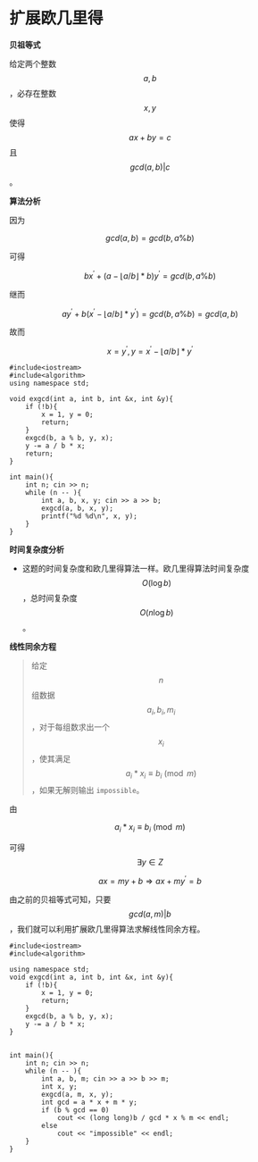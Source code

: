 # 扩展欧几里得

**贝祖等式**

给定两个整数 $$a,b$$，必存在整数 $$x,y$$ 使得 $$ax + by = c$$ 且 $$gcd(a,b)|c$$。

**算法分析**

因为

$$
gcd(a,b) = gcd(b,a\%b)
$$

可得

$$
bx^{'} + (a - \lfloor a / b \rfloor * b)y^{'} = gcd(b, a\%b)
$$

继而

$$
ay^{'} + b(x^{'} - \lfloor a / b \rfloor * y^{'}) = gcd(b,a\%b) = gcd(a,b)
$$

故而

$$
x = y^{'},y = x^{'} - \lfloor a / b \rfloor * y^{'}
$$

```
#include<iostream>
#include<algorithm>
using namespace std;

void exgcd(int a, int b, int &x, int &y){
    if (!b){
        x = 1, y = 0;
        return;
    }
    exgcd(b, a % b, y, x);
    y -= a / b * x;
    return;
}

int main(){
    int n; cin >> n;
    while (n -- ){
        int a, b, x, y; cin >> a >> b;
        exgcd(a, b, x, y);
        printf("%d %d\n", x, y);
    }
}
```

**时间复杂度分析**

* 这题的时间复杂度和欧几里得算法一样。欧几里得算法时间复杂度 $$O(\log b)$$，总时间复杂度 $$O(n \log b)$$。

**线性同余方程**

> 给定 $$n$$ 组数据 $$a_i,b_i,m_i$$，对于每组数求出一个 $$x_i$$，使其满足 $$a_i*x_i\equiv b_i\pmod m$$，如果无解则输出 `impossible`。

由

$$
a_i*x_i\equiv b_i\pmod m
$$

可得 $$\exists y \in Z$$

$$
ax = my + b \Rightarrow ax + my^{'} = b
$$

由之前的贝祖等式可知，只要 $$gcd(a,m)|b$$，我们就可以利用扩展欧几里得算法求解线性同余方程。

```
#include<iostream>
#include<algorithm>

using namespace std;
void exgcd(int a, int b, int &x, int &y){
    if (!b){
        x = 1, y = 0;
        return;
    }
    exgcd(b, a % b, y, x);
    y -= a / b * x;
}


int main(){
    int n; cin >> n;
    while (n -- ){
        int a, b, m; cin >> a >> b >> m;
        int x, y;
        exgcd(a, m, x, y);
        int gcd = a * x + m * y;
        if (b % gcd == 0)
            cout << (long long)b / gcd * x % m << endl; 
        else 
            cout << "impossible" << endl;
    }
}
```
